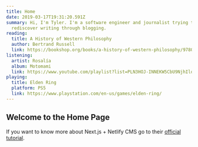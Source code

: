```yaml
---
title: Home
date: 2019-03-17T19:31:20.591Z
summary: Hi, I'm Tyler. I'm a software engineer and journalist trying to
  rediscover writing through blogging.
reading:
  title: A History of Western Philosophy
  author: Bertrand Russell
  link: https://bookshop.org/books/a-history-of-western-philosophy/9780671201586
listening:
  artist: Rosalía
  album: Motomami
  link: https://www.youtube.com/playlist?list=PLN3HOJ-INNEKW5CbU9NjhIloc_y4pPLs3
playing:
  title: Elden Ring
  platform: PS5
  link: https://www.playstation.com/en-us/games/elden-ring/
---
```


## Welcome to the Home Page

If you want to know more about Next.js + Netlify CMS go to their [official tutorial](https://www.netlifycms.org/docs/nextjs/).

